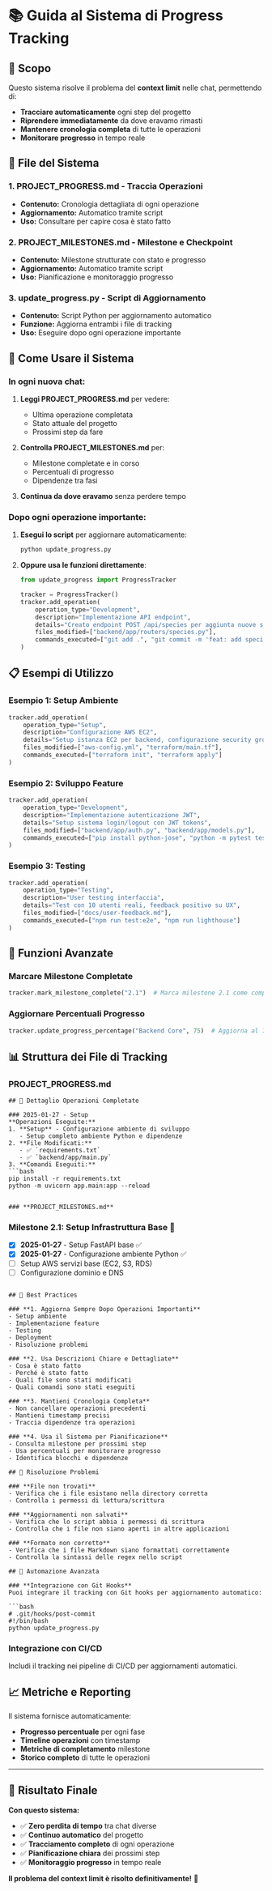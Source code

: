 # 📚 Guida al Sistema di Progress Tracking

## 🎯 Scopo

Questo sistema risolve il problema del **context limit** nelle chat, permettendo di:
- **Tracciare automaticamente** ogni step del progetto
- **Riprendere immediatamente** da dove eravamo rimasti
- **Mantenere cronologia completa** di tutte le operazioni
- **Monitorare progresso** in tempo reale

## 📁 File del Sistema

### 1. **PROJECT_PROGRESS.md** - Traccia Operazioni
- **Contenuto:** Cronologia dettagliata di ogni operazione
- **Aggiornamento:** Automatico tramite script
- **Uso:** Consultare per capire cosa è stato fatto

### 2. **PROJECT_MILESTONES.md** - Milestone e Checkpoint
- **Contenuto:** Milestone strutturate con stato e progresso
- **Aggiornamento:** Automatico tramite script
- **Uso:** Pianificazione e monitoraggio progresso

### 3. **update_progress.py** - Script di Aggiornamento
- **Contenuto:** Script Python per aggiornamento automatico
- **Funzione:** Aggiorna entrambi i file di tracking
- **Uso:** Eseguire dopo ogni operazione importante

## 🚀 Come Usare il Sistema

### **In ogni nuova chat:**

1. **Leggi PROJECT_PROGRESS.md** per vedere:
   - Ultima operazione completata
   - Stato attuale del progetto
   - Prossimi step da fare

2. **Controlla PROJECT_MILESTONES.md** per:
   - Milestone completate e in corso
   - Percentuali di progresso
   - Dipendenze tra fasi

3. **Continua da dove eravamo** senza perdere tempo

### **Dopo ogni operazione importante:**

1. **Esegui lo script** per aggiornare automaticamente:
   ```bash
   python update_progress.py
   ```

2. **Oppure usa le funzioni direttamente**:
   ```python
   from update_progress import ProgressTracker
   
   tracker = ProgressTracker()
   tracker.add_operation(
       operation_type="Development",
       description="Implementazione API endpoint",
       details="Creato endpoint POST /api/species per aggiunta nuove specie",
       files_modified=["backend/app/routers/species.py"],
       commands_executed=["git add .", "git commit -m 'feat: add species endpoint'"]
   )
   ```

## 📋 Esempi di Utilizzo

### **Esempio 1: Setup Ambiente**
```python
tracker.add_operation(
    operation_type="Setup",
    description="Configurazione AWS EC2",
    details="Setup istanza EC2 per backend, configurazione security groups",
    files_modified=["aws-config.yml", "terraform/main.tf"],
    commands_executed=["terraform init", "terraform apply"]
)
```

### **Esempio 2: Sviluppo Feature**
```python
tracker.add_operation(
    operation_type="Development",
    description="Implementazione autenticazione JWT",
    details="Setup sistema login/logout con JWT tokens",
    files_modified=["backend/app/auth.py", "backend/app/models.py"],
    commands_executed=["pip install python-jose", "python -m pytest tests/"]
)
```

### **Esempio 3: Testing**
```python
tracker.add_operation(
    operation_type="Testing",
    description="User testing interfaccia",
    details="Test con 10 utenti reali, feedback positivo su UX",
    files_modified=["docs/user-feedback.md"],
    commands_executed=["npm run test:e2e", "npm run lighthouse"]
)
```

## 🔧 Funzioni Avanzate

### **Marcare Milestone Completate**
```python
tracker.mark_milestone_complete("2.1")  # Marca milestone 2.1 come completata
```

### **Aggiornare Percentuali Progresso**
```python
tracker.update_progress_percentage("Backend Core", 75)  # Aggiorna al 75%
```

## 📊 Struttura dei File di Tracking

### **PROJECT_PROGRESS.md**
```
## 📝 Dettaglio Operazioni Completate

### 2025-01-27 - Setup
**Operazioni Eseguite:**
1. **Setup** - Configurazione ambiente di sviluppo
   - Setup completo ambiente Python e dipendenze
2. **File Modificati:**
   - ✅ `requirements.txt`
   - ✅ `backend/app/main.py`
3. **Comandi Eseguiti:**
```bash
pip install -r requirements.txt
python -m uvicorn app.main:app --reload
```
```

### **PROJECT_MILESTONES.md**
```
### Milestone 2.1: Setup Infrastruttura Base 🔄
- [x] **2025-01-27** - Setup FastAPI base ✅
- [x] **2025-01-27** - Configurazione ambiente Python ✅
- [ ] Setup AWS servizi base (EC2, S3, RDS)
- [ ] Configurazione dominio e DNS
```

## 🎯 Best Practices

### **1. Aggiorna Sempre Dopo Operazioni Importanti**
- Setup ambiente
- Implementazione feature
- Testing
- Deployment
- Risoluzione problemi

### **2. Usa Descrizioni Chiare e Dettagliate**
- Cosa è stato fatto
- Perché è stato fatto
- Quali file sono stati modificati
- Quali comandi sono stati eseguiti

### **3. Mantieni Cronologia Completa**
- Non cancellare operazioni precedenti
- Mantieni timestamp precisi
- Traccia dipendenze tra operazioni

### **4. Usa il Sistema per Pianificazione**
- Consulta milestone per prossimi step
- Usa percentuali per monitorare progresso
- Identifica blocchi e dipendenze

## 🚨 Risoluzione Problemi

### **File non trovati**
- Verifica che i file esistano nella directory corretta
- Controlla i permessi di lettura/scrittura

### **Aggiornamenti non salvati**
- Verifica che lo script abbia i permessi di scrittura
- Controlla che i file non siano aperti in altre applicazioni

### **Formato non corretto**
- Verifica che i file Markdown siano formattati correttamente
- Controlla la sintassi delle regex nello script

## 🔄 Automazione Avanzata

### **Integrazione con Git Hooks**
Puoi integrare il tracking con Git hooks per aggiornamento automatico:

```bash
# .git/hooks/post-commit
#!/bin/bash
python update_progress.py
```

### **Integrazione con CI/CD**
Includi il tracking nei pipeline di CI/CD per aggiornamenti automatici.

## 📈 Metriche e Reporting

Il sistema fornisce automaticamente:
- **Progresso percentuale** per ogni fase
- **Timeline operazioni** con timestamp
- **Metriche di completamento** milestone
- **Storico completo** di tutte le operazioni

---

## 🎉 Risultato Finale

**Con questo sistema:**
- ✅ **Zero perdita di tempo** tra chat diverse
- ✅ **Continuo automatico** del progetto
- ✅ **Tracciamento completo** di ogni operazione
- ✅ **Pianificazione chiara** dei prossimi step
- ✅ **Monitoraggio progresso** in tempo reale

**Il problema del context limit è risolto definitivamente!** 🚀
